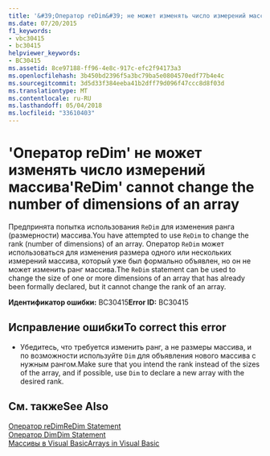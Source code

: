 ```yaml
---
title: '&#39;Оператор reDim&#39; не может изменять число измерений массива'
ms.date: 07/20/2015
f1_keywords:
- vbc30415
- bc30415
helpviewer_keywords:
- BC30415
ms.assetid: 8ce97188-ff96-4e8c-917c-efc2f94173a3
ms.openlocfilehash: 3b450bd2396f5a3bc79ba5e0804570edf77b4e4c
ms.sourcegitcommit: 3d5d33f384eeba41b2dff79d096f47ccc8d8f03d
ms.translationtype: MT
ms.contentlocale: ru-RU
ms.lasthandoff: 05/04/2018
ms.locfileid: "33610403"
---
```

# <a name="39redim39-cannot-change-the-number-of-dimensions-of-an-array"></a><span data-ttu-id="b463c-102">&#39;Оператор reDim&#39; не может изменять число измерений массива</span><span class="sxs-lookup"><span data-stu-id="b463c-102">&#39;ReDim&#39; cannot change the number of dimensions of an array</span></span>
<span data-ttu-id="b463c-103">Предпринята попытка использования `ReDim` для изменения ранга (размерности) массива.</span><span class="sxs-lookup"><span data-stu-id="b463c-103">You have attempted to use `ReDim` to change the rank (number of dimensions) of an array.</span></span> <span data-ttu-id="b463c-104">Оператор `ReDim` может использоваться для изменения размера одного или нескольких измерений массива, который уже был формально объявлен, но он не может изменить ранг массива.</span><span class="sxs-lookup"><span data-stu-id="b463c-104">The `ReDim` statement can be used to change the size of one or more dimensions of an array that has already been formally declared, but it cannot change the rank of an array.</span></span>  
  
 <span data-ttu-id="b463c-105">**Идентификатор ошибки:** BC30415</span><span class="sxs-lookup"><span data-stu-id="b463c-105">**Error ID:** BC30415</span></span>  
  
## <a name="to-correct-this-error"></a><span data-ttu-id="b463c-106">Исправление ошибки</span><span class="sxs-lookup"><span data-stu-id="b463c-106">To correct this error</span></span>  
  
-   <span data-ttu-id="b463c-107">Убедитесь, что требуется изменить ранг, а не размеры массива, и по возможности используйте `Dim` для объявления нового массива с нужным рангом.</span><span class="sxs-lookup"><span data-stu-id="b463c-107">Make sure that you intend the rank instead of the sizes of the array, and if possible, use `Dim` to declare a new array with the desired rank.</span></span>  
  
## <a name="see-also"></a><span data-ttu-id="b463c-108">См. также</span><span class="sxs-lookup"><span data-stu-id="b463c-108">See Also</span></span>  
 [<span data-ttu-id="b463c-109">Оператор reDim</span><span class="sxs-lookup"><span data-stu-id="b463c-109">ReDim Statement</span></span>](../../visual-basic/language-reference/statements/redim-statement.md)  
 [<span data-ttu-id="b463c-110">Оператор Dim</span><span class="sxs-lookup"><span data-stu-id="b463c-110">Dim Statement</span></span>](../../visual-basic/language-reference/statements/dim-statement.md)  
 [<span data-ttu-id="b463c-111">Массивы в Visual Basic</span><span class="sxs-lookup"><span data-stu-id="b463c-111">Arrays in Visual Basic</span></span>](~/docs/visual-basic/programming-guide/language-features/arrays/index.md)
